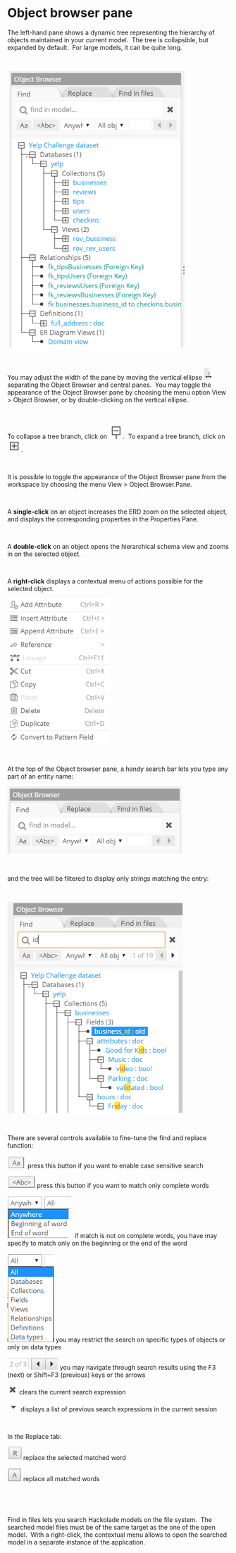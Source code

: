 # Object browser pane

The left-hand pane shows a dynamic tree representing the hierarchy of objects maintained in your current model.&nbsp; The tree is collapsible, but expanded by default.&nbsp; For large models, it can be quite long.

&nbsp;

&nbsp;![Image](<lib/Object%20browser.png>)

&nbsp;

You may adjust the width of the pane by moving the vertical ellipse ![Image](<lib/Central%20pane%20-%20ellipse%20hovered.png>)separating the Object Browser and central panes.&nbsp; You may toggle the appearance of the Object Browser pane by choosing the menu option View \> Object Browser, or by double-clicking on the vertical ellipse.

&nbsp;

To collapse a tree branch, click on ![Image](<lib/Object%20browser%20-%20Minus.png>).&nbsp; To expand a tree branch, click on ![Image](<lib/Object%20browser%20-%20Plus.png>).

&nbsp;

It is possible to toggle the appearance of the Object Browser pane from the workspace by choosing the menu View \> Object Browser.Pane.

&nbsp;

A **single-click** on an object increases the ERD zoom on the selected object, and displays the corresponding properties in the Properties Pane.

&nbsp;

A **double-click** on an object opens the hierarchical schema view and zooms in on the selected object.

&nbsp;

A **right-click** displays a contextual menu of actions possible for the selected object.

![Image](<lib/Object%20browser%20-%20contextual%20menu.png>)

&nbsp;

At the top of the Object browser pane, a handy search bar lets you type any part of an entity name:

![Image](<lib/Object%20browser%20-%20search%20box.png>)

&nbsp;

and the tree will be filtered to display only strings matching the entry:

&nbsp;

![Image](<lib/Object%20browser%20-%20search%20and%20filter%20results.png>)

&nbsp;

There are several controls available to fine-tune the find and replace function:

![Image](<lib/Find%20-%20Case%20sensitive.png>)&nbsp; press this button if you want to enable case sensitive search

![Image](<lib/Find%20-%20complete%20word.png>) press this button if you want to match only complete words

![Image](<lib/Find%20-%20word%20part.png>)&nbsp; if match is not on complete words, you have may specify to match only on the beginning or the end of the word

![Image](<lib/Find%20-%20object%20type.png>) you may restrict the search on specific types of objects or only on data types

![Image](<lib/Find%20-%20navigation.png>) you may navigate through search results using the F3 (next) or Shift+F3 (previous) keys or the arrows

![Image](<lib/Find%20-%20clear%20search%20expression.png>) clears the current search expression

![Image](<lib/Find%20-%20search%20history.png>) displays a list of previous search expressions in the current session

&nbsp;

In the Replace tab:

![Image](<lib/Find%20-%20replace%20matched.png>) replace the selected matched word

![Image](<lib/Find%20-%20replace%20all%20matched.png>) replace all matched words

&nbsp;

&nbsp;

Find in files lets you search Hackolade models on the file system.&nbsp; The searched model files must be of the same target as the one of the open model.&nbsp; With a right-click, the contextual menu allows to open the searched model in a separate instance of the application.


